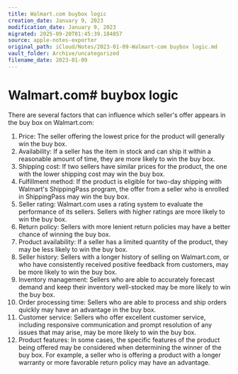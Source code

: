 ```yaml
---
title: Walmart.com buybox logic
creation_date: January 9, 2023
modification_date: January 9, 2023
migrated: 2025-09-20T01:45:39.184857
source: apple-notes-exporter
original_path: iCloud/Notes/2023-01-09-Walmart-com buybox logic.md
vault_folder: Archive/uncategorized
filename_date: 2023-01-09
---
```



# Walmart.com#  buybox logic

There are several factors that can influence which seller's offer appears in the buy box on Walmart.com:

1. Price: The seller offering the lowest price for the product will generally win the buy box.
2. Availability: If a seller has the item in stock and can ship it within a reasonable amount of time, they are more likely to win the buy box.
3. Shipping cost: If two sellers have similar prices for the product, the one with the lower shipping cost may win the buy box.
4. Fulfillment method: If the product is eligible for two-day shipping with Walmart's ShippingPass program, the offer from a seller who is enrolled in ShippingPass may win the buy box.
5. Seller rating: Walmart.com uses a rating system to evaluate the performance of its sellers. Sellers with higher ratings are more likely to win the buy box.
6. Return policy: Sellers with more lenient return policies may have a better chance of winning the buy box.
7. Product availability: If a seller has a limited quantity of the product, they may be less likely to win the buy box.
8. Seller history: Sellers with a longer history of selling on Walmart.com, or who have consistently received positive feedback from customers, may be more likely to win the buy box.
9. Inventory management: Sellers who are able to accurately forecast demand and keep their inventory well-stocked may be more likely to win the buy box.
10. Order processing time: Sellers who are able to process and ship orders quickly may have an advantage in the buy box.
11. Customer service: Sellers who offer excellent customer service, including responsive communication and prompt resolution of any issues that may arise, may be more likely to win the buy box.
12. Product features: In some cases, the specific features of the product being offered may be considered when determining the winner of the buy box. For example, a seller who is offering a product with a longer warranty or more favorable return policy may have an advantage.

